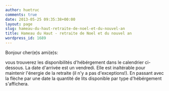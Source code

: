 ```yaml
---
author: huetruc
comments: true
date: 2013-05-25 09:35:38+00:00
layout: page
slug: hameau-du-haut-retraite-de-noel-et-du-nouvel-an
title: Hameau du Haut - retraite de Noel et du nouvel an
wordpress_id: 1689
---
```


Bonjour cher(e)s ami(e)s:

vous trouverez les disponibilités d'hébérgement dans le calendrier ci-dessous.  La date d'arrivée est un vendredi. Elle est inaltérable pour maintenir l'énergie de la retraite (il n'y a pas d'exceptions!). 
En passant avec la flèche par une date la quantité de lits disponible par type d'hébérgement s'affichera.


